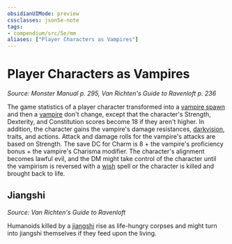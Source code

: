 ```yaml
---
obsidianUIMode: preview
cssclasses: json5e-note
tags:
- compendium/src/5e/mm
aliases: ["Player Characters as Vampires"]
---
```

# Player Characters as Vampires
*Source: Monster Manual p. 295, Van Richten's Guide to Ravenloft p. 236* 

The game statistics of a player character transformed into a [vampire spawn](compendium/bestiary/undead/vampire-spawn.md) and then a [vampire](compendium/bestiary/undead/vampire.md) don't change, except that the character's Strength, Dexterity, and Constitution scores become 18 if they aren't higher. In addition, the character gains the vampire's damage resistances, [darkvision](rules/senses.md#darkvision), traits, and actions. Attack and damage rolls for the vampire's attacks are based on Strength. The save DC for Charm is 8 + the vampire's proficiency bonus + the vampire's Charisma modifier. The character's alignment becomes lawful evil, and the DM might take control of the character until the vampirism is reversed with a [wish](compendium/spells/wish.md) spell or the character is killed and brought back to life.

## Jiangshi
_Source: Van Richten's Guide to Ravenloft_

Humanoids killed by a [jiangshi](compendium/bestiary/undead/jiangshi-vrgr.md) rise as life-hungry corpses and might turn into jiangshi themselves if they feed upon the living.